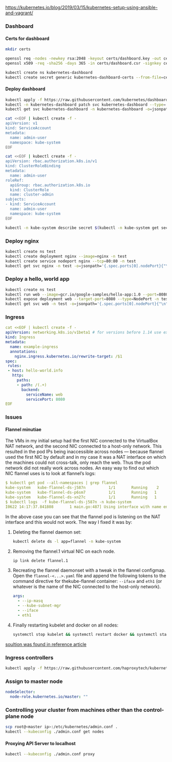 https://kubernetes.io/blog/2019/03/15/kubernetes-setup-using-ansible-and-vagrant/

### Dashboard
#### Certs for dashboard

```bash
mkdir certs

openssl req -nodes -newkey rsa:2048 -keyout certs/dashboard.key -out certs/dashboard.csr -subj "/CN=kubernetes-dashboard"
openssl x509 -req -sha256 -days 365 -in certs/dashboard.csr -signkey certs/dashboard.key -out certs/dashboard.crt

kubectl create ns kubernetes-dashboard
kubectl create secret generic kubernetes-dashboard-certs --from-file=certs -n kubernetes-dashboard
```

#### Deploy dashboard
```bash
kubectl apply -f https://raw.githubusercontent.com/kubernetes/dashboard/v2.0.0-beta4/aio/deploy/recommended.yaml
kubectl -n kubernetes-dashboard patch svc kubernetes-dashboard --type='json' -p '[{"op":"replace","path":"/spec/type","value":"NodePort"}]'
kubectl get svc kubernetes-dashboard -n kubernetes-dashboard -o=jsonpath='{.spec.ports[0].nodePort}{"\n"}'
```

```bash
cat <<EOF | kubectl create -f -
apiVersion: v1
kind: ServiceAccount
metadata:
  name: admin-user
  namespace: kube-system
EOF

cat <<EOF | kubectl create -f -
apiVersion: rbac.authorization.k8s.io/v1
kind: ClusterRoleBinding
metadata:
  name: admin-user
roleRef:
  apiGroup: rbac.authorization.k8s.io
  kind: ClusterRole
  name: cluster-admin
subjects:
- kind: ServiceAccount
  name: admin-user
  namespace: kube-system
EOF

kubectl -n kube-system describe secret $(kubectl -n kube-system get secret | grep admin-user | awk '{print $1}')
```

### Deploy nginx
```bash
kubectl create ns test
kubectl create deployment nginx --image=nginx -n test
kubectl create service nodeport nginx --tcp=80:80 -n test
kubectl get svc nginx -n test -o=jsonpath='{.spec.ports[0].nodePort}{"\n"}'
```

### Deploy a hello, world app
```bash
kubectl create ns test
kubectl run web --image=gcr.io/google-samples/hello-app:1.0 --port=8080 -n test
kubectl expose deployment web --target-port=8080 --type=NodePort -n test
kubectl get svc web -n test -o=jsonpath='{.spec.ports[0].nodePort}{"\n"}'
```

### Ingress

```yaml
cat <<EOF | kubectl create -f -
apiVersion: networking.k8s.io/v1beta1 # for versions before 1.14 use extensions/v1beta1
kind: Ingress
metadata:
  name: example-ingress
  annotations:
    nginx.ingress.kubernetes.io/rewrite-target: /$1
spec:
 rules:
 - host: hello-world.info
   http:
     paths:
     - path: /(.+)
       backend:
         serviceName: web
         servicePort: 8080
EOF
```

### Issues
#### Flannel minutiae
The VMs in my initial setup had the first NIC connected to the VirtualBox NAT network, and the second NIC connected to a host-only network. This resulted in the pod IPs being inaccessible across nodes — because flannel used the first NIC by default and in my case it was a NAT interface on which the machines could not cross-talk, only reach the web. Thus the pod network did not really work across nodes. An easy way to find out which NIC flannel uses is to look at flannel’s logs:

```yaml
$ kubectl get pod --all-namespaces | grep flannel
kube-system   kube-flannel-ds-j587n          1/1       Running    2          3h
kube-system   kube-flannel-ds-p6sm7          1/1       Running   1          3h
kube-system   kube-flannel-ds-xn27c          1/1       Running   1          3h
$ kubectl logs  -f kube-flannel-ds-j587n -n kube-system
I0622 14:17:37.841808       1 main.go:487] Using interface with name enp0s3 and address 10.0.2.2
```

In the above case you can see that the flannel pod is listening on the NAT interface and this would not work. The way I fixed it was by:
1. Deleting the flannel daemon set:
    ```bash
    kubectl delete ds -l app=flannel -n kube-system
    ```
1. Removing the flannel.1 virtual NIC on each node.
    ```bash
    ip link delete flannel.1
    ```
1. Recreating the flannel daemonset with a tweak in the flannel configmap. Open the `flannel-<...>.yaml` file and append the following tokens to the command directive for thekube-flannel container: `--iface` and `eth1` (or whatever is the name of the NIC connected to the host-only network).
    ```yaml
    args:
      - --ip-masq
      - --kube-subnet-mgr
      - --iface
      - eth1
    ```
1. Finally restarting kubelet and docker on all nodes:
    ```bash
    systemctl stop kubelet && systemctl restart docker && systemctl start kubelet
    ```
[soultion was found in reference article](https://medium.com/@ErrInDam/taming-kubernetes-for-fun-and-profit-60a1d7b353de)

### Ingress controllers
```bash
kubectl apply -f https://raw.githubusercontent.com/haproxytech/kubernetes-ingress/master/deploy/haproxy-ingress.yaml
```

### Assign to master node
```yaml
nodeSelector:
  node-role.kubernetes.io/master: ""
```
### Controlling your cluster from machines other than the control-plane node
```bash
scp root@<master ip>:/etc/kubernetes/admin.conf .
kubectl --kubeconfig ./admin.conf get nodes
```
#### Proxying API Server to localhost
```bash
kubectl --kubeconfig ./admin.conf proxy
```